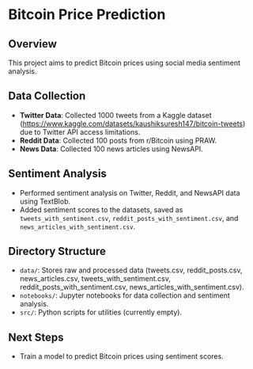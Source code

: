 # Bitcoin Price Prediction

## Overview
This project aims to predict Bitcoin prices using social media sentiment analysis.

## Data Collection
- **Twitter Data**: Collected 1000 tweets from a Kaggle dataset (https://www.kaggle.com/datasets/kaushiksuresh147/bitcoin-tweets) due to Twitter API access limitations.
- **Reddit Data**: Collected 100 posts from r/Bitcoin using PRAW.
- **News Data**: Collected 100 news articles using NewsAPI.

## Sentiment Analysis
- Performed sentiment analysis on Twitter, Reddit, and NewsAPI data using TextBlob.
- Added sentiment scores to the datasets, saved as `tweets_with_sentiment.csv`, `reddit_posts_with_sentiment.csv`, and `news_articles_with_sentiment.csv`.

## Directory Structure
- `data/`: Stores raw and processed data (tweets.csv, reddit_posts.csv, news_articles.csv, tweets_with_sentiment.csv, reddit_posts_with_sentiment.csv, news_articles_with_sentiment.csv).
- `notebooks/`: Jupyter notebooks for data collection and sentiment analysis.
- `src/`: Python scripts for utilities (currently empty).

## Next Steps
- Train a model to predict Bitcoin prices using sentiment scores.

